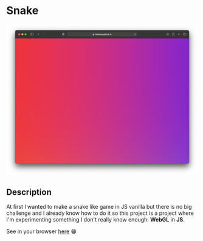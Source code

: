 # Snake

![](Screenshot.png)

## Description
At first I wanted to make a snake like game in JS vanilla but there is no big challenge and I already know how to do it so this project is a project where I'm experimenting something I don't really know enough: **WebGL** in **JS**.

See in your browser [here](https://5aitama.github.io/Snake/) 😁
